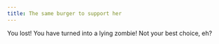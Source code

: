 ```yaml
---
title: The same burger to support her
---
```


You lost! You have turned into a lying zombie! Not your best choice, eh?